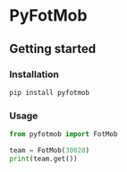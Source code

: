# PyFotMob

## Getting started

### Installation
```bash
pip install pyfotmob
```

### Usage
```python
from pyfotmob import FotMob

team = FotMob(30028)
print(team.get())
```
